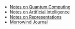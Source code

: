 - [Notes on Quantum Computing](./qc.md)
- [Notes on Artificial Intelligence](./ai.md)
- [Notes on Representations](./representations.md)
- [Morrowind Journal](./morrowind/)
